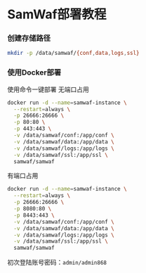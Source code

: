 # SamWaf部署教程

### 创建存储路径
```bash
mkdir -p /data/samwaf/{conf,data,logs,ssl}
```


### 使用Docker部署
使用命令一键部署
无端口占用
```bash
docker run -d --name=samwaf-instance \
  --restart=always \
  -p 26666:26666 \
  -p 80:80 \
  -p 443:443 \
  -v /data/samwaf/conf:/app/conf \
  -v /data/samwaf/data:/app/data \
  -v /data/samwaf/logs:/app/logs \
  -v /data/samwaf/ssl:/app/ssl \
  samwaf/samwaf
```

有端口占用
```bash
docker run -d --name=samwaf-instance \
  --restart=always \
  -p 26666:26666 \
  -p 8080:80 \
  -p 8443:443 \
  -v /data/samwaf/conf:/app/conf \
  -v /data/samwaf/data:/app/data \
  -v /data/samwaf/logs:/app/logs \
  -v /data/samwaf/ssl:/app/ssl \
  samwaf/samwaf
```

初次登陆账号密码：`admin/admin868`  
